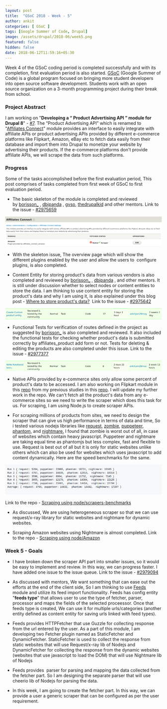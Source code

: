```yaml
---
layout: post
title:  "GSoC 2018 - Week - 5"
author: ankit
categories: [ GSoC ]
tags: [Google Summer of Code, Drupal]
image: /assets/drupal/2018-06/week5.png
featured: false
hidden: false
date: 2018-06-12T11:59:16+05:30
---
```


Week 4 of the GSoC coding period is completed successfully and with its completion, first evaluation period is also started. [GSoC](https://summerofcode.withgoogle.com/) (Google Summer of Code) is a global program focused on bringing more student developers into open source software development. Students work with an open source organization on a 3-month programming project during their break from school.

### **Project Abstract**

I am working on "**Developing a “ Product Advertising API ” module for Drupal 8**" - [#7](https://groups.drupal.org/node/518074). The “Product Advertising API” which is renamed to "[Affiliates Connect](https://www.drupal.org/project/affiliates_connect)" module provides an interface to easily integrate with affiliate APIs or product advertising APIs provided by different e-commerce platforms like Flipkart, Amazon, eBay etc to fetch data easily from their database and import them into Drupal to monetize your website by advertising their products. If the e-commerce platforms don't provide affiliate APIs, we will scrape the data from such platforms.

### **Progress**

Some of the tasks accomplished before the first evaluation period, This post comprises of tasks completed from first week of GSoC to first evaluation period.

- The basic skeleton of the module is completed and reviewed by [borisson_](https://www.drupal.org/u/borisson_) , [dbjpanda](https://www.drupal.org/u/dbjpanda) , [gvso](https://www.drupal.org/u/gvso), [thedrupalkid](https://www.drupal.org/u/thedrupalkid) and other mentors. Link to the issue - [#2975659](https://www.drupal.org/project/affiliates_connect/issues/2975659)

![Overview Page](/assets/drupal/inline-images/Firefox_Screenshot_2018-06-12T12-10-00.696Z.png)

- With the skeleton issue, The overview page which will show the different plugins enabled by the user and allow the users to  configure plugins, is also completed.

- Content Entity for storing product's data from various vendors is also completed and reviewed by [borisson_](https://www.drupal.org/u/borisson_) , [dbjpanda](https://www.drupal.org/u/dbjpanda) , and other mentors. It is still under discussion whether to select nodes or content entities to store the data. I am thinking to use content entity for storing the product's data and why I am using it, is also explained under this blog post - [Where to store product's data?](http://ankitjain28.me/where-store-products-data)  Link to the issue - [#2975642](https://www.drupal.org/project/affiliates_connect/issues/2975642)

![Content Entity](/assets/drupal/inline-images/Screenshot-2018-6-12-Issues-for-Affiliates-Connect-Drupal-org.png)

- Functional Tests for verification of routes defined in the project as suggested by [borisson_](https://www.drupal.org/u/borisson_) is also completed and reviewed. It also included the functional tests for checking whether product's data is submitted correctly by affiliates_product add form or not. Tests for deleting & editing the products are also completed under this issue. Link to the issue - [#2977377](https://www.drupal.org/project/affiliates_connect/issues/2977377)

![Tests](/assets/drupal/inline-images/Screenshot-2018-6-12-Issues-for-Affiliates-Connect-Drupal-org%281%29.png)

- Native APIs provided by e-commerce sites only allow some percent of product's data to be accessed. I am also working on Flipkart module in this [repo](https://github.com/ankitjain28may/scraping-using-node/tree/master/Flipkart/affiliates_connect_flipkart) from my previous studies in this [repo](https://github.com/ankitjain28may/flipkartAffiliate). I will update my further work in the repo. We can't fetch all the product's data from any e-commerce sites so we need to write the scraper which does this task for us. For scraping, I am using Node.js to create scraper APIs.

- For scraping millions of products from sites, we need to design the scraper that can give us high performance in terms of data and time, So i tested various nodejs libraries like [request](https://github.com/request/request), [zombie](https://github.com/assaf/zombie), [puppeteer](https://github.com/GoogleChrome/puppeteer), [phantom](https://github.com/Medium/phantomjs), and [nightmare.](https://github.com/segmentio/nightmare) I found that zombie is worst out of all, in case of websites which contain heavy javascript. Puppeteer and nightmare are taking equal time as phantomjs but less complex, fast and flexible to use. Request is best out of all but it is only for static websites unlike others which can also be used for websites which uses javascript to add content dynamically. Here are the speed benchmarks for the same.

![Benchmarks](/assets/drupal/inline-images/Firefox_Screenshot_2018-06-12T12-34-03.134Z.png)

Link to the repo - [Scraping using node/scrapers-benchmarks](https://github.com/ankitjain28may/scraping-using-node/tree/master/scrapers-benchmarks)

- As discussed, We are using heterogeneous scraper so that we can use request/x-ray library for static websites and nightmare for dynamic websites.

- Scraping Amazon websites using Nightmare is almost completed. Link to the repo - [Scraping using node/Amazon](https://github.com/ankitjain28may/scraping-using-node/tree/master/Amazon)

### **Week 5 - Goals**

- I have broken down the scraper API part into smaller issues, so it would be easy to implement and review. In this way, we can progress faster. I have added one issue to the issue queue. Link to the issue - [#2979094](https://www.drupal.org/project/affiliates_connect/issues/2979094)

- As discussed with mentors, We want<span> <span dir="auto">something that can ease out the efforts at the end of the client side, So I am thinking to use [Feeds](http://drupal.org/project/feeds) module and utilize its feed import functionality</span></span>. <span><span dir="auto">Feeds has config entity "**feeds type**" that allows user to use the type of fetcher, parser, processor and maps the fields of the selected proceessor. Once that feeds type is created, We can use it for multiple urls/categories (</span></span>another entity defined as content entity for saving urls linked with feed types).

- Feeds provides HTTPFetcher that use Guzzle for collecting response from the url entered by the user. As a part of this module, I am developing two Fetcher plugin named as StaticFetcher and DynamicFetcher. StaticFetcher is used to collect the response from static websites that will use Request/x-ray lib of Nodejs and DynamicFetcher for collecting the response from the dynamic websites (websites that use javascript to load the DOM) that will use Nightmare lib of Nodejs

- Feeds provides  parser for parsing and mapping the data collected from the fetcher part. So I am designing the separate parser that will use cheerio lib of Nodejs for parsing the data.

- In this week, I am going to create the fetcher part. In this way, we can provide a user a generic scraper that can be configured as per the user requirement.